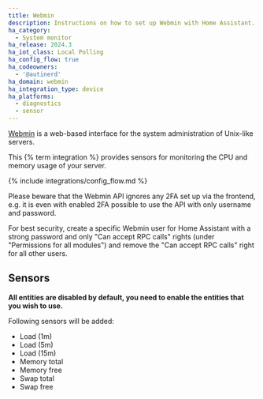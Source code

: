 ```yaml
---
title: Webmin
description: Instructions on how to set up Webmin with Home Assistant.
ha_category:
  - System monitor
ha_release: 2024.3
ha_iot_class: Local Polling
ha_config_flow: true
ha_codeowners:
  - '@autinerd'
ha_domain: webmin
ha_integration_type: device
ha_platforms:
  - diagnostics
  - sensor
---
```


[Webmin](https://webmin.com) is a web-based interface for the system administration of Unix-like servers.

This {% term integration %} provides sensors for monitoring the CPU and memory usage of your server.

{% include integrations/config_flow.md %}

<div class='note warning'>

Please beware that the Webmin API ignores any 2FA set up via the frontend, e.g. it is even with enabled 2FA possible to use the API with only username and password.

For best security, create a specific Webmin user for Home Assistant with a strong password and only "Can accept RPC calls" rights (under "Permissions for all modules") and remove the "Can accept RPC calls" right for all other users.

</div>

## Sensors

**All entities are disabled by default, you need to enable the entities that you wish to use.**

Following sensors will be added:

- Load (1m)
- Load (5m)
- Load (15m)
- Memory total
- Memory free
- Swap total
- Swap free
